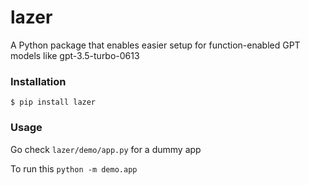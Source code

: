 # lazer

A Python package that enables easier setup for function-enabled GPT models like gpt-3.5-turbo-0613


### Installation

`$ pip install lazer`


### Usage

Go check `lazer/demo/app.py` for a dummy app

To run this `python -m demo.app`
